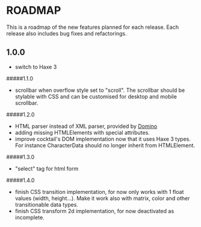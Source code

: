 ROADMAP
==============
This is a roadmap of the new features planned for each release. Each release also includes bug fixes and refactorings.


1.0.0
------------------
- switch to Haxe 3

#####1.1.0
- scrollbar when overflow style set to "scroll". The scrollbar should be stylable 
with CSS and can be customised for desktop and mobile scrollbar.

#####1.2.0
- HTML parser instead of XML parser, provided by [Domino](https://github.com/silexlabs/Dominos)
- adding missing HTMLElements with special attributes.
- improve cocktail's DOM implementation now that it uses Haxe 3 types. For instance CharacterData should no longer inherit from HTMLElement.

#####1.3.0
- "select" tag for html form

#####1.4.0
- finish CSS transition implementation, for now only works with 1 float values (width, height...). Make it work also with matrix, color and other transitionable data types.
- finish CSS transform 2d implementation, for now deactivated as incomplete.

